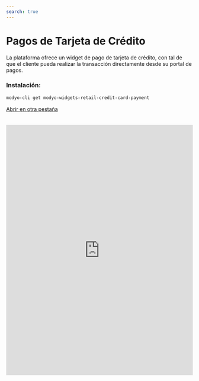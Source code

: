```yaml
---
search: true
---
```


# Pagos de Tarjeta de Crédito

La plataforma ofrece un widget de pago de tarjeta de crédito, con tal de que el cliente pueda realizar la transacción directamente desde su portal de pagos.

### Instalación:

```bash
modyo-cli get modyo-widgets-retail-credit-card-payment
```

[Abrir en otra pestaña](https://widgets-es.modyo.com/personas/pagos-de-tarjeta-de-credito)

<iframe id="widgetFrame" src="https://widgets-es.modyo.com/personas/pagos-de-tarjeta-de-credito" width="100%"  frameBorder="0"  style="min-height:675px;overflow:auto;margin-top:20px;"/>

Para realizar la transacción, el cliente verá predeterminadamente:

| Funcionalidad                          | Descripción                                                                                                              |
| :------------------------------------- | :----------------------------------------------------------------------------------------------------------------------- |
| Tarjeta de crédito a pagar             | Presenta la tarjeta de crédito en la cual se realizará la transacción                                                    |
| Deuda de pago nacional                 | Presenta el monto total que se ha utilizado en el cupo nacional de la tarjeta, incluyendo lo que no está facturado.      |
| Deuda de pago internacional            | Presenta el monto total que se ha utilizado en el cupo internacional de la tarjeta, incluyendo lo que no está facturado. |
| Selección de cuenta de origen del pago | El cliente puede seleccionar la cuenta de la cual se extraerá el monto de pago.                                          |
| Monto mínimo a pagar                   | Muestra el monto mínimo a pagar de la deuda, para que esta no quede morosa.                                              |
| Monto total a pagar                    | Muestra el monto total facturado de la deuda a pagar.                                                                    |
| Monto personalizado a pagar            | Permite al cliente seleccionar un monto personalizado para pagar de la deuda.                                            |

<script>

  export default {
    mounted() {

      function setIframeHeightCO(id, ht) {
          var ifrm = document.getElementById(id);
          if(ifrm) {
            ifrm.style.height = ht + 4 + "px";
          }
      }
      // iframed document sends its height using postMessage
      function handleDocHeightMsg(e) {
          // check origin
          if ( e.origin === 'https://widgets-es.modyo.com' ) {
              // parse data
              var data = JSON.parse( e.data );

              console.log('data:', data)
              // check data object
              if ( data['docHeight'] ) {
                  setIframeHeightCO( 'widgetFrame', data['docHeight'] );
              } else {
                  setIframeHeightCO( 'widgetFrame', 700 );
              }
          }
      }

      // assign message handler
      if ( window.addEventListener ) {
          window.addEventListener('message', handleDocHeightMsg, false);
      }
    }
  }

</script>
